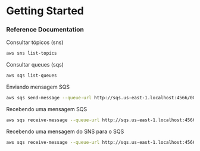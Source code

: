 # Getting Started

### Reference Documentation

Consultar tópicos (sns)
```bash
aws sns list-topics 
```

Consultar queues (sqs)
```bash
aws sqs list-queues
```

Enviando mensagem SQS
```bash
aws sqs send-message --queue-url http://sqs.us-east-1.localhost:4566/000000000000/ecs-singleshotbilling-buy-intent-dev --message-body "Teste message."  
```

Recebendo uma mensagem SQS
```bash
aws sqs receive-message --queue-url http://sqs.us-east-1.localhost:4566/000000000000/ecs-singleshotbilling-buy-intent-dev 
```

Recebendo uma mensagem do SNS para o SQS 
```bash
aws sqs receive-message --queue-url http://sqs.us-east-1.localhost:4566/000000000000/ecs-singleshotbilling-generate-report-dev 
```